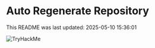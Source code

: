 # Auto Regenerate Repository

This README was last updated: 2025-05-10 15:36:01

 ![TryHackMe](https://tryhackme.com/badge/533634)